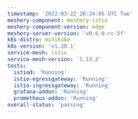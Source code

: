 ```yaml
---
timestamp: '2022-03-22 20:24:05 UTC Tue'
meshery-component: meshery-istio
meshery-component-version: edge
meshery-server-version: 'v0.6.0-rc-5f'
k8s-distro: minikube
k8s-version: 'v1.20.1'
service-mesh: istio
service-mesh-version: '1.13.2'
tests:
  istiod: 'Running'
  istio-egressgateway: 'Running'
  istio-ingressgateway: 'Running'
  grafana-addon: 'Running'
  prometheus-addon: 'Running'
overall-status: 'passing'
---
```

